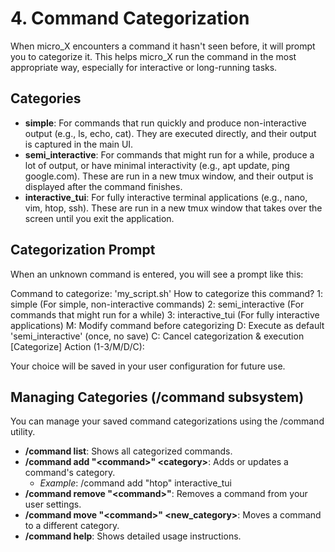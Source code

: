 # **4. Command Categorization**

When micro_X encounters a command it hasn't seen before, it will prompt you to categorize it. This helps micro_X run the command in the most appropriate way, especially for interactive or long-running tasks.

## **Categories**

* **simple**: For commands that run quickly and produce non-interactive output (e.g., ls, echo, cat). They are executed directly, and their output is captured in the main UI.  
* **semi_interactive**: For commands that might run for a while, produce a lot of output, or have minimal interactivity (e.g., apt update, ping google.com). These are run in a new tmux window, and their output is displayed after the command finishes.  
* **interactive_tui**: For fully interactive terminal applications (e.g., nano, vim, htop, ssh). These are run in a new tmux window that takes over the screen until you exit the application.

## **Categorization Prompt**

When an unknown command is entered, you will see a prompt like this:  

Command to categorize: 'my_script.sh'
How to categorize this command?
  1: simple             (For simple, non-interactive commands)
  2: semi_interactive   (For commands that might run for a while)
  3: interactive_tui    (For fully interactive applications)
  M: Modify command before categorizing
  D: Execute as default 'semi_interactive' (once, no save)
  C: Cancel categorization & execution
[Categorize] Action (1-3/M/D/C):

Your choice will be saved in your user configuration for future use.

## **Managing Categories (/command subsystem)**

You can manage your saved command categorizations using the /command utility.

* **/command list**: Shows all categorized commands.  
* **/command add "\<command\>" \<category\>**: Adds or updates a command's category.  
  * *Example*: /command add "htop" interactive_tui  
* **/command remove "\<command\>"**: Removes a command from your user settings.  
* **/command move "\<command\>" \<new_category\>**: Moves a command to a different category.  
* **/command help**: Shows detailed usage instructions.